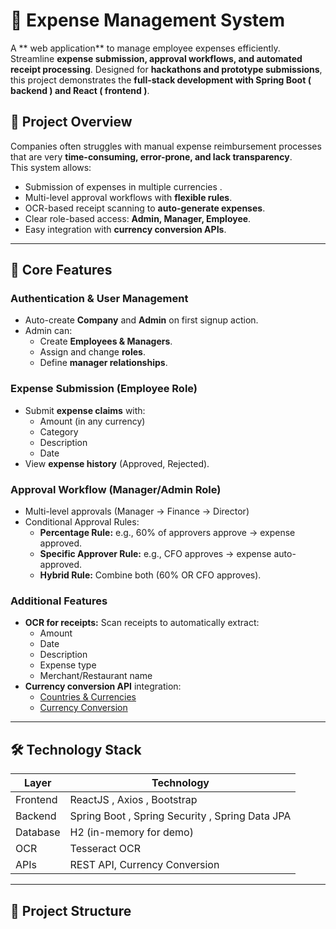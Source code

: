 # 💼 Expense Management System
A ** web application** to manage employee expenses efficiently. Streamline **expense submission, approval workflows, and automated receipt processing**. Designed for **hackathons and prototype submissions**, this project demonstrates the **full-stack development with Spring Boot ( backend ) and React ( frontend )**.

## 🚀 Project Overview

Companies often struggles with manual expense reimbursement processes that are very **time-consuming, error-prone, and lack transparency**.  
This system allows:

- Submission of expenses in multiple currencies .
- Multi-level approval workflows with **flexible rules**.
- OCR-based receipt scanning to **auto-generate expenses**.
- Clear role-based access: **Admin, Manager, Employee**.
- Easy integration with **currency conversion APIs**.

---


## 🎯 Core Features

### **Authentication & User Management**
- Auto-create **Company** and **Admin** on first signup action.
- Admin can:
  - Create **Employees & Managers**.
  - Assign and change **roles**.
  - Define **manager relationships**.

### **Expense Submission (Employee Role)**
- Submit **expense claims** with:
  - Amount (in any currency)
  - Category
  - Description
  - Date
- View **expense history** (Approved, Rejected).

### **Approval Workflow (Manager/Admin Role)**
- Multi-level approvals (Manager → Finance → Director)
- Conditional Approval  Rules:
  - **Percentage Rule:** e.g., 60% of approvers approve → expense approved.
  - **Specific Approver Rule:** e.g., CFO approves → expense auto-approved.
  - **Hybrid Rule:** Combine both (60% OR CFO approves).

### **Additional Features**
- **OCR for receipts:** Scan receipts to automatically extract:
  - Amount
  - Date
  - Description
  - Expense type
  - Merchant/Restaurant name
- **Currency conversion API** integration:  
  - [Countries & Currencies](https://restcountries.com/v3.1/all?fields=name,currencies)  
  - [Currency Conversion](https://api.exchangerate-api.com/v4/latest/{BASE_CURRENCY})

---


## 🛠️ Technology Stack

| Layer           | Technology |
|-----------------|------------|
| Frontend        | ReactJS , Axios , Bootstrap |
| Backend         | Spring Boot , Spring Security , Spring Data JPA |
| Database        | H2 (in-memory for demo) |
| OCR             | Tesseract OCR |
| APIs            | REST API, Currency Conversion |

---


## 📁 Project Structure

